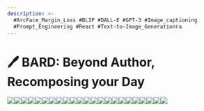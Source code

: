 ```yaml
---
description: >-
  #ArcFace_Margin_Loss #BLIP #DALL-E #GPT-3 #Image_captioning
  #Prompt_Engineering #React #Text-to-Image_Generationra
---
```


# 🖊 BARD: Beyond Author, Recomposing your Day

![](<../../../.gitbook/assets/Untitled (3).png>)![](<../../../.gitbook/assets/Untitled 1 (5).png>)![](<../../../.gitbook/assets/Untitled 2 (4).png>)![](<../../../.gitbook/assets/Untitled 3 (4).png>)![](<../../../.gitbook/assets/Untitled 4 (5).png>)![](<../../../.gitbook/assets/Untitled 5 (3).png>)![](<../../../.gitbook/assets/Untitled 6 (5).png>)![](<../../../.gitbook/assets/Untitled 7 (4).png>)![](<../../../.gitbook/assets/Untitled 8 (3).png>)![](<../../../.gitbook/assets/Untitled 9 (3).png>)![](<../../../.gitbook/assets/Untitled 10 (4).png>)![](<../../../.gitbook/assets/Untitled 11 (5).png>)![](<../../../.gitbook/assets/Untitled 12 (3).png>)![](<../../../.gitbook/assets/Untitled 13 (4).png>)![](<../../../.gitbook/assets/Untitled 14 (3).png>)![](<../../../.gitbook/assets/Untitled 15 (4).png>)![](<../../../.gitbook/assets/Untitled 16 (2).png>)![](<../../../.gitbook/assets/Untitled 17 (3).png>)![](<../../../.gitbook/assets/Untitled 18 (3).png>)![](<../../../.gitbook/assets/Untitled 19 (1).png>)![](<../../../.gitbook/assets/Untitled 20 (1).png>)![](<../../../.gitbook/assets/image (23).png>)![](<../../../.gitbook/assets/image (21).png>)
